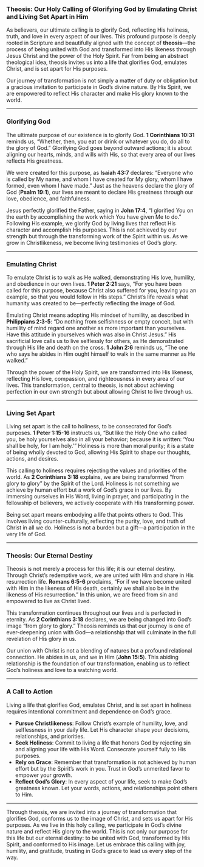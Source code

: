 ### **Theosis: Our Holy Calling of Glorifying God by Emulating Christ and Living Set Apart in Him**

As believers, our ultimate calling is to glorify God, reflecting His holiness, truth, and love in every aspect of our lives. This profound purpose is deeply rooted in Scripture and beautifully aligned with the concept of **theosis**—the process of being united with God and transformed into His likeness through Jesus Christ and the power of the Holy Spirit. Far from being an abstract theological idea, theosis invites us into a life that glorifies God, emulates Christ, and is set apart for His purposes.

Our journey of transformation is not simply a matter of duty or obligation but a gracious invitation to participate in God’s divine nature. By His Spirit, we are empowered to reflect His character and make His glory known to the world.

---

### **Glorifying God**

The ultimate purpose of our existence is to glorify God. **1 Corinthians 10:31** reminds us, “Whether, then, you eat or drink or whatever you do, do all to the glory of God.” Glorifying God goes beyond outward actions; it is about aligning our hearts, minds, and wills with His, so that every area of our lives reflects His greatness.

We were created for this purpose, as **Isaiah 43:7** declares: “Everyone who is called by My name, and whom I have created for My glory, whom I have formed, even whom I have made.” Just as the heavens declare the glory of God (**Psalm 19:1**), our lives are meant to declare His greatness through our love, obedience, and faithfulness.  

Jesus perfectly glorified the Father, saying in **John 17:4**, “I glorified You on the earth by accomplishing the work which You have given Me to do.” Following His example, we glorify God by living lives that reflect His character and accomplish His purposes. This is not achieved by our strength but through the transforming work of the Spirit within us. As we grow in Christlikeness, we become living testimonies of God’s glory.

---

### **Emulating Christ**

To emulate Christ is to walk as He walked, demonstrating His love, humility, and obedience in our own lives. **1 Peter 2:21** says, “For you have been called for this purpose, because Christ also suffered for you, leaving you an example, so that you would follow in His steps.” Christ’s life reveals what humanity was created to be—perfectly reflecting the image of God.

Emulating Christ means adopting His mindset of humility, as described in **Philippians 2:3-5**: “Do nothing from selfishness or empty conceit, but with humility of mind regard one another as more important than yourselves. Have this attitude in yourselves which was also in Christ Jesus.” His sacrificial love calls us to live selflessly for others, as He demonstrated through His life and death on the cross. **1 John 2:6** reminds us, “The one who says he abides in Him ought himself to walk in the same manner as He walked.”

Through the power of the Holy Spirit, we are transformed into His likeness, reflecting His love, compassion, and righteousness in every area of our lives. This transformation, central to theosis, is not about achieving perfection in our own strength but about allowing Christ to live through us.  

---

### **Living Set Apart**

Living set apart is the call to holiness, to be consecrated for God’s purposes. **1 Peter 1:15-16** instructs us, “But like the Holy One who called you, be holy yourselves also in all your behavior; because it is written: ‘You shall be holy, for I am holy.’” Holiness is more than moral purity; it is a state of being wholly devoted to God, allowing His Spirit to shape our thoughts, actions, and desires.

This calling to holiness requires rejecting the values and priorities of the world. As **2 Corinthians 3:18** explains, we are being transformed “from glory to glory” by the Spirit of the Lord. Holiness is not something we achieve by human effort but a work of God’s grace in our lives. By immersing ourselves in His Word, living in prayer, and participating in the fellowship of believers, we actively cooperate with His transforming power.

Being set apart means embodying a life that points others to God. This involves living counter-culturally, reflecting the purity, love, and truth of Christ in all we do. Holiness is not a burden but a gift—a participation in the very life of God.

---

### **Theosis: Our Eternal Destiny**

Theosis is not merely a process for this life; it is our eternal destiny. Through Christ’s redemptive work, we are united with Him and share in His resurrection life. **Romans 6:5-6** proclaims, “For if we have become united with Him in the likeness of His death, certainly we shall also be in the likeness of His resurrection.” In this union, we are freed from sin and empowered to live as Christ lived.

This transformation continues throughout our lives and is perfected in eternity. As **2 Corinthians 3:18** declares, we are being changed into God’s image “from glory to glory.” Theosis reminds us that our journey is one of ever-deepening union with God—a relationship that will culminate in the full revelation of His glory in us.

Our union with Christ is not a blending of natures but a profound relational connection. He abides in us, and we in Him (**John 15:5**). This abiding relationship is the foundation of our transformation, enabling us to reflect God’s holiness and love to a watching world.

---

### **A Call to Action**

Living a life that glorifies God, emulates Christ, and is set apart in holiness requires intentional commitment and dependence on God’s grace.  

- **Pursue Christlikeness**: Follow Christ’s example of humility, love, and selflessness in your daily life. Let His character shape your decisions, relationships, and priorities.  
- **Seek Holiness**: Commit to living a life that honors God by rejecting sin and aligning your life with His Word. Consecrate yourself fully to His purposes.  
- **Rely on Grace**: Remember that transformation is not achieved by human effort but by the Spirit’s work in you. Trust in God’s unmerited favor to empower your growth.  
- **Reflect God’s Glory**: In every aspect of your life, seek to make God’s greatness known. Let your words, actions, and relationships point others to Him.

---

Through theosis, we are invited into a journey of transformation that glorifies God, conforms us to the image of Christ, and sets us apart for His purposes. As we live in this holy calling, we participate in God’s divine nature and reflect His glory to the world. This is not only our purpose for this life but our eternal destiny: to be united with God, transformed by His Spirit, and conformed to His image. Let us embrace this calling with joy, humility, and gratitude, trusting in God’s grace to lead us every step of the way.